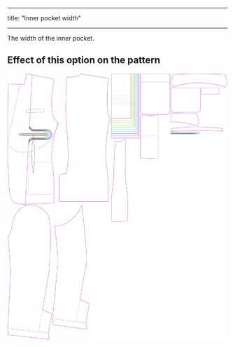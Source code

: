 - - -
title: "Inner pocket width"
- - -

The width of the inner pocket.

## Effect of this option on the pattern

![This image shows the effect of this option by superimposing several variants that have a different value for this option](jaeger_innerpocketwidth_sample.svg "Effect of this option on the pattern")
